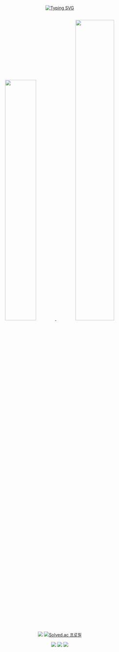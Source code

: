 
<div align="center">
<br><br><br>

[![Typing SVG](https://readme-typing-svg.herokuapp.com?font=Oleo+Script&color=6DC4DBFF&size=35&center=true&vCenter=true&width=404&height=53&lines=%E3%80%80Hi+there%2C+I'm+JongHyun.;Every+day+Fac,+si+facis+%E3%80%80)](https://git.io/typing-svg)

<br>

<a href="https://github.com/anuraghazra/github-readme-stats">
  <img src="https://github-readme-stats.vercel.app/api?username=almond0115&show_icons=true&theme=material-palenight&hide_border=true&bg_color=20232a&icon_color=E3E3E3A8&text_color=fff&title_color=6DC4DBFF" width=45.0% />
</a>

<a href="https://github.com/ashutosh00710/github-readme-activity-graph">
<img src="https://activity-graph.herokuapp.com/graph?username=almond0115&theme=react-dark&bg_color=20232a&hide_border=true&line=6DC4DBFF&color=6DC4DBFF" width=50.3%/>
</a>

<br><br>
<a href="https://hits.seeyoufarm.com"><img src="https://hits.seeyoufarm.com/api/count/incr/badge.svg?url=https%3A%2F%2Fgithub.com%2Falmond0115%2Fhit-counter&count_bg=%236DC4DB&title_bg=%23817F7F&icon=github.svg&icon_color=%23E7E7E7&title=Views&edge_flat=false"/></a> 
[![Solved.ac
프로필](http://mazassumnida.wtf/api/mini/generate_badge?boj=jjh3543)](https://solved.ac/jjh3543)<br>

 <a href="https://www.instagram.com/viaunixue/"><img src="https://img.shields.io/badge/Instagram-E4405F?style=flat-square&logo=Instagram&logoColor=white"/></a>
<a href="mailto:hyunjoon.tech@gmail.com">
 <img src="https://img.shields.io/badge/gmail-d14836?style=flat-square&logo=Gmail&logoColor=white&link=jjh19960115@gmail.com"/></a>
<a href="https://almond0115.tistory.com/">
<img src="https://img.shields.io/badge/Tistory-000000?style=flat-square&logo=Tistory&logoColor=white"/>

</a>
</div>
